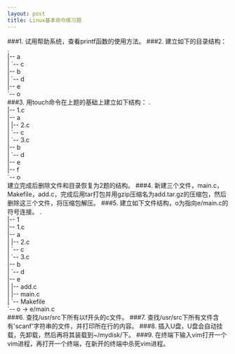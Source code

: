 ```yaml
---
layout: post
title: Linux基本命令练习题
---
```

###1.
试用帮助系统，查看printf函数的使用方法。
###2.
建立如下的目录结构：
. <br>
|-- a <br>
|   \`-- c <br>
|-- b <br>
|   \`-- d <br>
|-- e <br>
\`-- o <br>
###3.
用touch命令在上题的基础上建立如下结构：
. <br>
|-- 1.c <br>
|-- a <br>
|   |-- 2.c <br>
|   \`-- c <br>
|       \`-- 3.c <br>
|-- b <br>
|   \`-- d <br>
|-- e <br>
    |-- f <br>
\`-- o <br>
建立完成后删除文件和目录恢复为2题的结构。
###4.
新建三个文件，main.c，Makefile，add.c，完成后用tar打包并用gzip压缩名为add.tar.gz的压缩包，然后删除这三个文件，将压缩包解压。
###5.
建立如下文件结构，o为指向e/main.c的符号连接。
. <br>
|-- 1 <br>
|-- 1.c <br>
|-- a <br>
|   |-- 2.c <br>
|   \`-- c <br>
|       \`-- 3.c <br>
|-- b <br>
|   \`-- d <br>
|-- e <br>
|   |-- add.c <br>
|   |-- main.c <br>
|   \`-- Makefile <br>
\`-- o -> e/main.c <br>
###6.
查找/usr/src下所有以f开头的c文件。
###7.
查找/usr/src下所有文件含有'scanf'字符串的文件，并打印所在行的内容。
###8.
插入U盘，U盘会自动挂载，先卸载，然后再将其装载到~/mydisk/下。
###9.
在终端下输入vim打开一个vim进程，再打开一个终端，在新开的终端中杀死vim进程。
